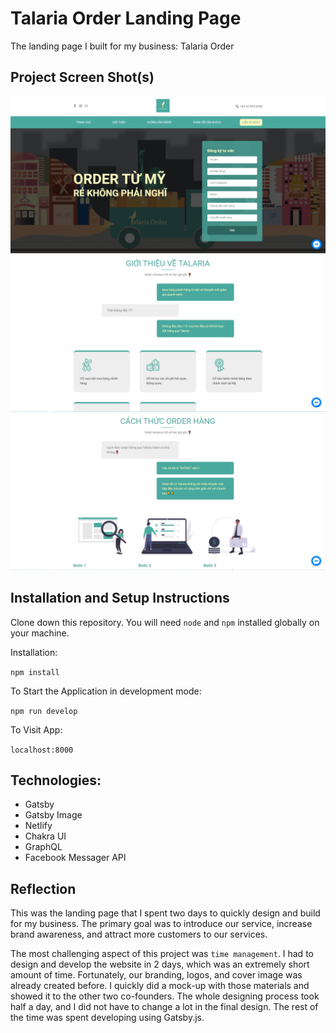 # Talaria Order Landing Page
The landing page I built for my business: Talaria Order

## Project Screen Shot(s)
![Screenshot 1](images/photo1.PNG)
![Screenshot 2](images/photo2.PNG)
![Screenshot 3](images/photo3.PNG)

## Installation and Setup Instructions

Clone down this repository. You will need `node` and `npm` installed globally on your machine.

Installation:

`npm install`

To Start the Application in development mode:

`npm run develop`

To Visit App:

`localhost:8000`

## Technologies:

- Gatsby
- Gatsby Image
- Netlify
- Chakra UI
- GraphQL
- Facebook Messager API
## Reflection
This was the landing page that I spent two days to quickly design and build for my business. The primary goal was to introduce our service, increase brand awareness, and attract more customers to our services.

The most challenging aspect of this project was `time management`. I had to design and develop the website in 2 days, which was an extremely short amount of time. Fortunately, our branding, logos, and cover image was already created before. I quickly did a mock-up with those materials and showed it to the other two co-founders. The whole designing process took half a day, and I did not have to change a lot in the final design. The rest of the time was spent developing using Gatsby.js.